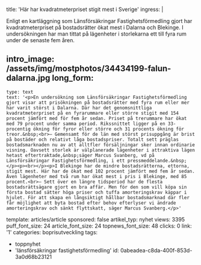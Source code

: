 title: 'Här har kvadratmeterpriset stigit mest i Sverige'
ingress: |
  <p>Enligt en kartläggning som Länsförsäkringar Fastighetsförmedling gjort har kvadratmeterpriset på bostadsrätter ökat mest i Dalarna och Blekinge. I undersökningen har man tittat på lägenheter i storlekarna ett till fyra rum under de senaste fem åren.
  </p>
  
intro_image: /assets/img/mostphotos/34434199-falun-dalarna.jpg
long_form:
  -
    type: text
    text: '<p>En undersökning som Länsförsäkringar Fastighetsförmedling gjort visar att prisökningen på bostadsrätter med fyra rum eller mer har varit störst i Dalarna. Där har det genomsnittliga kvadratmeterpriset på en fyrarummare eller större stigit med 154 procent jämfört med för fem år sedan. Priset på trerummare har ökat med 79 procent under samma period. Rikssnittet ligger på en 33-procentig ökning för fyror eller större och 31 procents ökning för treor.&nbsp;<br>– Gemensamt för de län med störst prisuppgång är brist på bostäder och relativt låga bostadspriser. Totalt sett präglas bostadsmarknaden nu av att alltfler försäljningar sker innan ordinarie visning. Oavsett storlek är välplanerade lägenheter i attraktiva lägen hetast eftertraktade,&nbsp;säger Marcus Svanberg, vd på Länsförsäkringar Fastighetsförmedling, i ett pressmeddelande.&nbsp;</p><p><br></p><p>I Blekinge har de mindre bostadsrätterna, ettorna, stigit mest. Här har de ökat med 102 procent jämfört med fem år sedan. Även lägenheter med två rum har ökat mest i pris i Blekinge, med 85 procent.<br>– Sett över en längre tidsperiod har de flesta bostadsrättsägare gjort en bra affär. Men för den som vill köpa sin första bostad sätter höga priser och tuffa amorteringskrav käppar i hjulet. För att skapa en långsiktigt hållbar bostadsmarknad där fler får möjlighet att byta bostad efter behov efterlyser vi ändrade amorteringskrav och sänkt flyttskatt, säger Marcus Svanberg.</p>'
template: articles/article
sponsored: false
artikel_typ: nyhet
views: 3395
puff_font_size: 24
article_font_size: 24
topnews_font_size: 48
clicks: 0
link: '1'
categories: boprisutveckling
tags:
  - toppnyhet
  - 'länsförsäkringar fastighetsförmedling'
id: 0abeadea-c8da-400f-853d-3a0d68b23121
